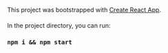 This project was bootstrapped with [Create React App](https://github.com/facebook/create-react-app).


#### 
In the project directory, you can run:
### `npm i && npm start`
